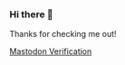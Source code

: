 ### Hi there 👋

Thanks for checking me out! 

<a rel="me" href="https://social.wildeboer.net/@jwildeboer">Mastodon Verification</a>
